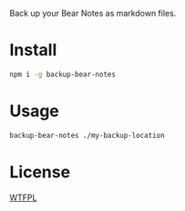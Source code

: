 Back up your Bear Notes as markdown files.

# Install

```sh
npm i -g backup-bear-notes
```

# Usage

```sh
backup-bear-notes ./my-backup-location
```

# License

[WTFPL](https://wtfpl2.com)
